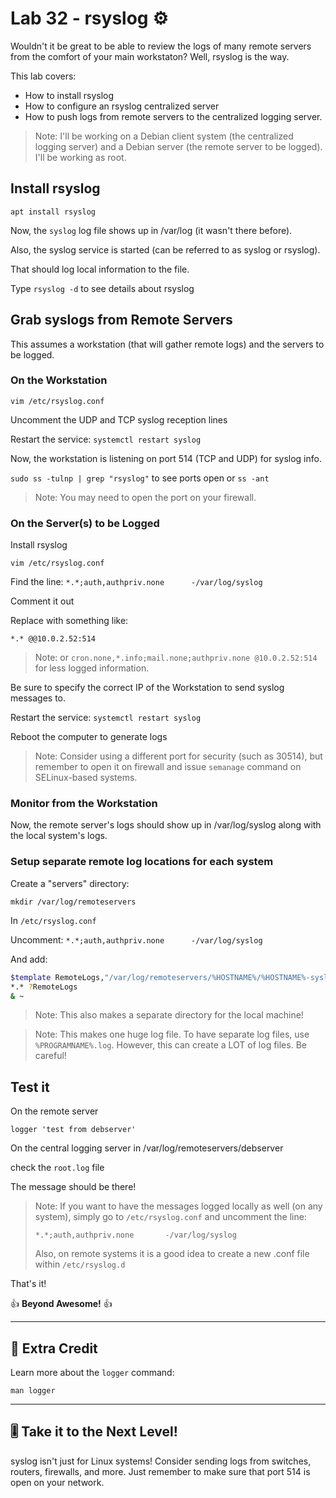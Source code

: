 # Lab 32 - rsyslog ⚙️

Wouldn't it be great to be able to review the logs of many remote servers from the comfort of your main workstaton? Well, rsyslog is the way.

This lab covers:

- How to install rsyslog
- How to configure an rsyslog centralized server
- How to push logs from remote servers to the centralized logging server.

> Note: I'll be working on a Debian client system (the centralized logging server) and a Debian server (the remote server to be logged). I'll be working as root.

## Install rsyslog

`apt install rsyslog`

Now, the `syslog` log file shows up in /var/log (it wasn't there before).

Also, the syslog service is started (can be referred to as syslog or rsyslog).

That should log local information to the file.

Type `rsyslog -d` to see details about rsyslog

## Grab syslogs from Remote Servers

This assumes a workstation (that will gather remote logs) and the servers to be logged.

### On the Workstation

`vim /etc/rsyslog.conf`

Uncomment the UDP and TCP syslog reception lines

Restart the service: `systemctl restart syslog`

Now, the workstation is listening on port 514 (TCP and UDP) for syslog info.

`sudo ss -tulnp | grep "rsyslog"` to see ports open or `ss -ant`

> Note: You may need to open the port on your firewall. 

### On the Server(s) to be Logged

Install rsyslog

`vim /etc/rsyslog.conf`

Find the line: `*.*;auth,authpriv.none		-/var/log/syslog`

Comment it out

Replace with something like: 

`*.* @@10.0.2.52:514`

> Note: or `cron.none,*.info;mail.none;authpriv.none @10.0.2.52:514` for less logged information.

Be sure to specify the correct IP of the Workstation to send syslog messages to.

Restart the service: `systemctl restart syslog`

Reboot the computer to generate logs

> Note: Consider using a different port for security (such as 30514), but remember to open it on firewall and issue `semanage` command on SELinux-based systems.

### Monitor from the Workstation

Now, the remote server's logs should show up in /var/log/syslog along with the local system's logs.

### Setup separate remote log locations for each system

Create a "servers" directory:

`mkdir /var/log/remoteservers`

In `/etc/rsyslog.conf`

Uncomment: `*.*;auth,authpriv.none		-/var/log/syslog`

And add:

```bash
$template RemoteLogs,"/var/log/remoteservers/%HOSTNAME%/%HOSTNAME%-syslog"
*.* ?RemoteLogs
& ~
```

> Note: This also makes a separate directory for the local machine!

> Note: This makes one huge log file. To have separate log files, use `%PROGRAMNAME%.log`. However, this can create a LOT of log files. Be careful!

## Test it

On the remote server

`logger 'test from debserver'`

On the central logging server in /var/log/remoteservers/debserver

check the `root.log` file

The message should be there!

> Note: If you want to have the messages logged locally as well (on any system), simply go to `/etc/rsyslog.conf` and uncomment the line:
> 
> `*.*;auth,authpriv.none		-/var/log/syslog`
>
> Also, on remote systems it is a good idea to create a new .conf file within `/etc/rsyslog.d`

That's it!

👍 **Beyond Awesome!** 👍

---

## 📃 Extra Credit

Learn more about the `logger` command:

`man logger`

---

## 🎚️ Take it to the Next Level!

syslog isn't just for Linux systems! Consider sending logs from switches, routers, firewalls, and more. Just remember to make sure that port 514 is open on your network.